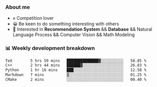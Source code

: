 ### About me

- ✊ Competition lover
- 😀 Be keen to do something interesting with others
- 🎈 Interested in **Recommendation System** && **Database** && Natural Language Process && Computer Vision && Math Modeling


### 📊 Weekly development breakdown
<!--START_SECTION:waka-->

```txt
TeX        5 hrs 59 mins   ██████████████▓░░░░░░░░░░   58.85 %
C++        2 hrs 44 mins   ██████▓░░░░░░░░░░░░░░░░░░   26.83 %
Python     1 hr 16 mins    ███░░░░░░░░░░░░░░░░░░░░░░   12.58 %
Markdown   7 mins          ▒░░░░░░░░░░░░░░░░░░░░░░░░   01.25 %
CMake      2 mins          ░░░░░░░░░░░░░░░░░░░░░░░░░   00.40 %
```

<!--END_SECTION:waka-->
